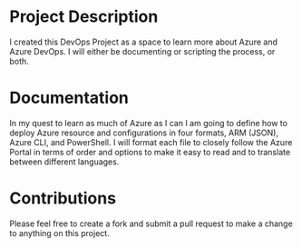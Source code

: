 # Project Description
I created this DevOps Project as a space to learn more about Azure and Azure DevOps. I will either be documenting or scripting the process, or both. 

# Documentation
In my quest to learn as much of Azure as I can I am going to define how to deploy Azure resource and configurations in four formats, ARM (JSON), Azure CLI, and PowerShell. I will format each file to closely follow the Azure Portal in terms of order and options to make it easy to read and to translate between different languages.

# Contributions
Please feel free to create a fork and submit a pull request to make a change to anything on this project.